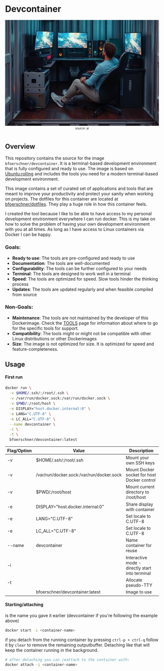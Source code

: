 # Devcontainer

<p align="center">
  <img src="docs/images/devcontainer.jpg" alt="Devcontainer image">
  <sup><sup>source: ai</sup></sup>
</p>

## Overview

This repository contains the source for the image ```bfoerschner/devcontainer```. It is a terminal-based development environment that is fully configured and ready to use. The image is based on [Ubuntu:rolling](https://hub.docker.com/_/ubuntu) and includes the tools you need for a modern terminal-based development environment.

This image contains a set of curated set of applications and tools that are meant to improve your productivity and protect your sanity when working on projects. The dotfiles for this container are located at [bfoerschner/dotfiles](https://github.com/bfoerschner/dotfiles). They play a huge role in how this container feels.

I created the tool because I like to be able to have access to my personal development environment everywhere I can run docker. This is my take on how to solve the problem of having your own development environment with you at all times. As long as I have access to Linux containers via Docker I can be happy.

### Goals:
- **Ready to use**: The tools are pre-configured and ready to use
- **Documentation**: The tools are well-documented
- **Configurability**: The tools can be further configured to your needs
- **Terminal**: The tools are designed to work well in a terminal
- **Speed**: The tools are optimized for speed. Slow tools hinder the thinking process
- **Updates**: The tools are updated regularly and when feasible compiled from source

### Non-Goals:
- **Maintenance**: The tools are not maintained by the developer of this Dockerimage. Check the
[TOOLS](/docs/TOOLS.md) page for information about where to go for the specific tools for support.
- **Compatibility**: The tools might or might not be compatible with other Linux distributions or other Dockerimages
- **Size**: The image is not optimized for size. It is optimized for speed and feature-completeness.

## Usage

#### First run
```bash
docker run \
  -v $HOME/.ssh/:/root/.ssh \
  -v /var/run/docker.sock:/var/run/docker.sock \
  -v $PWD/:/root/host \
  -e DISPLAY="host.docker.internal:0" \
  -e LANG="C.UTF-8" \
  -e LC_ALL="C.UTF-8" \
  --name devcontainer \
  -i \
  -t \
  bfoerschner/devcontainer:latest
```


| Flag/Option | Value                                     | Description                                     |
|-------------|-------------------------------------------|-------------------------------------------------|
| -v          | $HOME/.ssh/:/root/.ssh                    | Mount your own SSH keys                                  |
| -v          | /var/run/docker.sock:/var/run/docker.sock | Mount Docker socket for host Docker control     |
| -v          | $PWD/:/root/host                          | Mount current directory to /root/host           |
| -e          | DISPLAY="host.docker.internal:0"          | Share display with container                    |
| -e          | LANG="C.UTF-8"                            | Set locale to C.UTF-8                           |
| -e          | LC_ALL="C.UTF-8"                          | Set locale to C.UTF-8                           |
| --name      | devcontainer                              | Name container for reuse                        |
| -i          |                                           | Interactive mode - directly start into terminal |
| -t         |                                            | Allocate pseudo-TTY                            |
| | bfoerschner/devcontainer:latest | Image to use |


#### Starting/attaching
<container-name> is the name you gave it earlier (devcontainer if you're following the example above)

```bash
docker start -i <container-name>
```

if you detach from the running container by pressing ```ctrl-p + ctrl-q``` follow it by ```clear``` to 
remove the remaining outputbuffer. Detaching like that will keep the container running in the background.
```bash
# after detaching you can reattach to the container with:
docker attach -i <container-name> 
```
